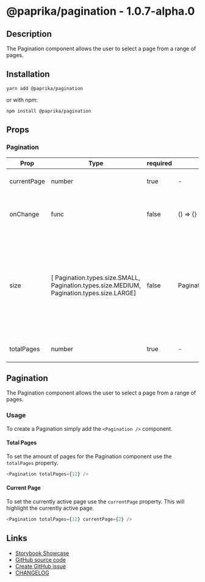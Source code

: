 <!-- start: Autogenerated - do not modify -->

# @paprika/pagination - 1.0.7-alpha.0

## Description

The Pagination component allows the user to select a page from a range of pages.

## Installation

```
yarn add @paprika/pagination
```

or with npm:

```
npm install @paprika/pagination
```

## Props

### Pagination

| Prop        | Type                                                                                      | required | default                      | Description                                                                                                                                  |
| ----------- | ----------------------------------------------------------------------------------------- | -------- | ---------------------------- | -------------------------------------------------------------------------------------------------------------------------------------------- |
| currentPage | number                                                                                    | true     | -                            | The number of current active page                                                                                                            |
| onChange    | func                                                                                      | false    | () => {}                     | Callback to be executed when current page is changed.                                                                                        |
| size        | [ Pagination.types.size.SMALL, Pagination.types.size.MEDIUM, Pagination.types.size.LARGE] | false    | Pagination.types.size.MEDIUM | The number of other pages that will be visible around the current/active page (not hidden by elipsis). Can be set to small, medium, or large |
| totalPages  | number                                                                                    | true     | -                            | The number of total pages.                                                                                                                   |

<!-- end: Autogenerated - do not modify -->
<!-- content -->

## Pagination

The Pagination component allows the user to select a page from a range of pages.

### Usage

To create a Pagination simply add the `<Pagination />` component.

#### Total Pages

To set the amount of pages for the Pagination component use the `totalPages` property.

```js
<Pagination totalPages={12} />
```

#### Current Page

To set the currently active page use the `currentPage` property. This will highlight the currently active page.

```js
<Pagination totalPages={12} currentPage={2} />
```

<!-- eoContent -->

## Links

- [Storybook Showcase](https://paprika.highbond.com/?path=/story/navigation-pagination--showcase)
- [GitHub source code](https://github.com/acl-services/paprika/tree/master/packages/Pagination/src)
- [Create GitHub issue](https://github.com/acl-services/paprika/issues/new?label=[]&title=@paprika/pagination%20[help]:%20your%20short%20description&body=%0A%23%20Help%20wanted%0A%0A%23%23%20Please%20write%20your%20question.%0A*A%20clear%20and%20concise%20description%20of%20what%20the%20question%20is*%0A%0A%23%23%20Additional%20context%0A*Add%20any%20other%20context%20or%20screenshots%20about%20your%20question%20here.*%0A)
- [CHANGELOG](https://github.com/acl-services/paprika/tree/master/packages/Pagination/CHANGELOG.md)
